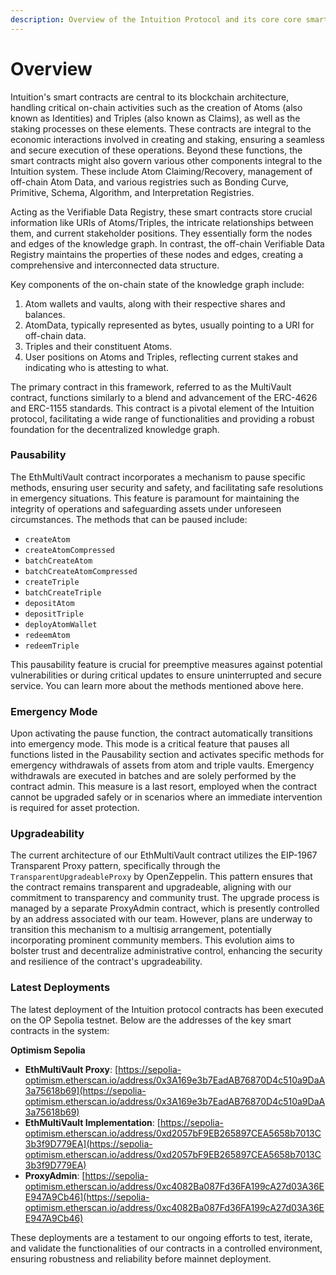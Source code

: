 ```yaml
---
description: Overview of the Intuition Protocol and its core core smart contracts.
---
```


# Overview

Intuition's smart contracts are central to its blockchain architecture, handling critical on-chain activities such as the creation of Atoms (also known as Identities) and Triples (also known as Claims), as well as the staking processes on these elements. These contracts are integral to the economic interactions involved in creating and staking, ensuring a seamless and secure execution of these operations. Beyond these functions, the smart contracts might also govern various other components integral to the Intuition system. These include Atom Claiming/Recovery, management of off-chain Atom Data, and various registries such as Bonding Curve, Primitive, Schema, Algorithm, and Interpretation Registries.

Acting as the Verifiable Data Registry, these smart contracts store crucial information like URIs of Atoms/Triples, the intricate relationships between them, and current stakeholder positions. They essentially form the nodes and edges of the knowledge graph. In contrast, the off-chain Verifiable Data Registry maintains the properties of these nodes and edges, creating a comprehensive and interconnected data structure.

Key components of the on-chain state of the knowledge graph include:

1. Atom wallets and vaults, along with their respective shares and balances.
2. AtomData, typically represented as bytes, usually pointing to a URI for off-chain data.
3. Triples and their constituent Atoms.
4. User positions on Atoms and Triples, reflecting current stakes and indicating who is attesting to what.

The primary contract in this framework, referred to as the MultiVault contract, functions similarly to a blend and advancement of the ERC-4626 and ERC-1155 standards. This contract is a pivotal element of the Intuition protocol, facilitating a wide range of functionalities and providing a robust foundation for the decentralized knowledge graph.

### Pausability

The EthMultiVault contract incorporates a mechanism to pause specific methods, ensuring user security and safety, and facilitating safe resolutions in emergency situations. This feature is paramount for maintaining the integrity of operations and safeguarding assets under unforeseen circumstances. The methods that can be paused include:

* `createAtom`
* `createAtomCompressed`
* `batchCreateAtom`
* `batchCreateAtomCompressed`
* `createTriple`
* `batchCreateTriple`
* `depositAtom`
* `depositTriple`
* `deployAtomWallet`
* `redeemAtom`
* `redeemTriple`

This pausability feature is crucial for preemptive measures against potential vulnerabilities or during critical updates to ensure uninterrupted and secure service. You can learn more about the methods mentioned above here.

### Emergency Mode

Upon activating the pause function, the contract automatically transitions into emergency mode. This mode is a critical feature that pauses all functions listed in the Pausability section and activates specific methods for emergency withdrawals of assets from atom and triple vaults. Emergency withdrawals are executed in batches and are solely performed by the contract admin. This measure is a last resort, employed when the contract cannot be upgraded safely or in scenarios where an immediate intervention is required for asset protection.

### Upgradeability

The current architecture of our EthMultiVault contract utilizes the EIP-1967 Transparent Proxy pattern, specifically through the `TransparentUpgradeableProxy` by OpenZeppelin. This pattern ensures that the contract remains transparent and upgradeable, aligning with our commitment to transparency and community trust. The upgrade process is managed by a separate ProxyAdmin contract, which is presently controlled by an address associated with our team. However, plans are underway to transition this mechanism to a multisig arrangement, potentially incorporating prominent community members. This evolution aims to bolster trust and decentralize administrative control, enhancing the security and resilience of the contract's upgradeability.

### Latest Deployments

The latest deployment of the Intuition protocol contracts has been executed on the OP Sepolia testnet. Below are the addresses of the key smart contracts in the system:

**Optimism Sepolia**

* **EthMultiVault Proxy**: [https://sepolia-optimism.etherscan.io/address/0x3A169e3b7EadAB76870D4c510a9DaA3a75618b69](https://sepolia-optimism.etherscan.io/address/0x3A169e3b7EadAB76870D4c510a9DaA3a75618b69)
* **EthMultiVault Implementation**: [https://sepolia-optimism.etherscan.io/address/0xd2057bF9EB265897CEA5658b7013C3b3f9D779EA](https://sepolia-optimism.etherscan.io/address/0xd2057bF9EB265897CEA5658b7013C3b3f9D779EA)
* **ProxyAdmin**: [https://sepolia-optimism.etherscan.io/address/0xc4082Ba087Fd36FA199cA27d03A36EE947A9Cb46](https://sepolia-optimism.etherscan.io/address/0xc4082Ba087Fd36FA199cA27d03A36EE947A9Cb46)

These deployments are a testament to our ongoing efforts to test, iterate, and validate the functionalities of our contracts in a controlled environment, ensuring robustness and reliability before mainnet deployment.
